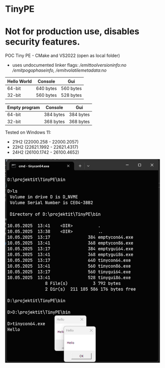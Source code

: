 ﻿# TinyPE

# **Not for production use, disables security features.**

POC Tiny PE - CMake and VS2022 (open as local folder)
  - uses undocumented linker flags: */emittoolversioninfo:no /emitpogophaseinfo, /emitvolatilemetadata:no*

| Hello World    | Console    | Gui       |
|----------------|------------|-----------|
| 64-bit         | 640 bytes  | 560 bytes |
| 32-bit         | 560 bytes  | 528 bytes |

| Empty program     | Console    | Gui       |
|-------------------|------------|-----------|
| 64-bit            | 384 bytes  | 384 bytes |
| 32-bit            | 368 bytes  | 368 bytes |



Tested on Windows 11:
  - 21H2 (22000.258  - 22000.2057)
  - 22H2 (22621.1992 - 22621.4317)
  - 24H2 (26100.1742 - 26100.4652) 

<img width="860" alt="readme_image" src="readmeimage.png">



